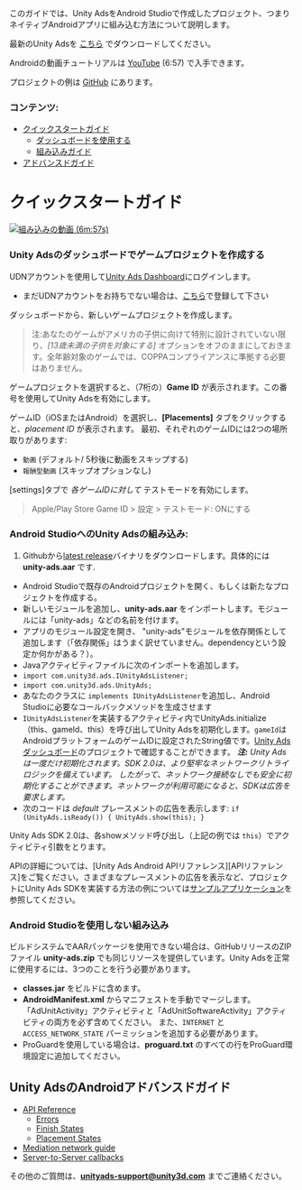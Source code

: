 このガイドでは、Unity AdsをAndroid Studioで作成したプロジェクト、つまりネイティブAndroidアプリに組み込む方法について説明します。

最新のUnity Adsを [こちら][2] でダウンロードしてください。

Androidの動画チュートリアルは [YouTube][5] (6:57) で入手できます。

<!---
動画にリンクされたスクリーンショットを使用して、埋め込み動画を「偽造」することは可能です：
[![IMAGE ALT TEXT HERE](https://img.youtube.com/vi/YOUTUBE_VIDEO_ID_HERE/0.jpg)](https://www.youtube.com/watch?v=YOUTUBE_VIDEO_ID_HERE)
-->

プロジェクトの例は [GitHub][3] にあります。

### コンテンツ:  
- [クイックスタートガイド](#quickstart-guide)
  - [ダッシュボードを使用する](#create-a-new-game-project-in-the-unity-ads-dashboard)
  - [組み込みガイド](#integrate-unity-ads-in-android-studio)
- [アドバンスドガイド](#unity-ads-android-advanced-guides)

# クイックスタートガイド

[![組み込みの動画 (6m:57s)](https://img.youtube.com/vi/MNdJ0KWlYPw/0.jpg)](https://www.youtube.com/watch?v=MNdJ0KWlYPw)

### Unity Adsのダッシュボードでゲームプロジェクトを作成する

UDNアカウントを使用して[Unity Ads Dashboard][50]にログインします。
  - まだUDNアカウントをお持ちでない場合は、[こちら][52]で登録して下さい

ダッシュボードから、新しいゲームプロジェクトを作成します。
 > 注:あなたのゲームがアメリカの子供に向けて特別に設計されていない限り、_[13歳未満の子供を対象にする]_ オプションをオフのままにしておきます。全年齢対象のゲームでは、COPPAコンプライアンスに準拠する必要はありません。

ゲームプロジェクトを選択すると、（7桁の）**Game ID** が表示されます。この番号を使用してUnity Adsを有効にします。

ゲームID（iOSまたはAndroid）を選択し、**[Placements]** タブをクリックすると、*placement ID* が表示されます。
  最初、それぞれのゲームIDには2つの場所取りがあります:
  - `動画` (デフォルト/ 5秒後に動画をスキップする)
  - `報酬型動画` (スキップオプションなし)

[settings]タブで *各ゲームIDに対して* テストモードを有効にします。
  > Apple/Play Store Game ID > 設定 > テストモード: ONにする

### Android StudioへのUnity Adsの組み込み:

1. Githubから[latest release][2]バイナリをダウンロードします。具体的には **unity-ads.aar** です.
*  Android Studioで既存のAndroidプロジェクトを開く、もしくは新たなプロジェクトを作成する。
*  新しいモジュールを追加し、**unity-ads.aar** をインポートします。モジュールには「unity-ads」などの名前を付けます。
*  アプリのモジュール設定を開き、 "unity-ads"モジュールを依存関係として追加します（「依存関係」はうまく訳せていません。dependencyという設定か何かがある？）。
*  Javaアクティビティファイルに次のインポートを追加します。
  * `import com.unity3d.ads.IUnityAdsListener;`
  * `import com.unity3d.ads.UnityAds;`
*  あなたのクラスに `implements IUnityAdsListener`を追加し、Android Studioに必要なコールバックメソッドを生成させます
*  `IUnityAdsListener`を実装するアクティビティ内でUnityAds.initialize（this、gameId、this）を呼び出してUnity Adsを初期化します。`gameId`はAndroidプラットフォームのゲームIDに設定されたString値です。[Unity Adsダッシュボード][1]のプロジェクトで確認することができます。
   _**注:** Unity Adsは一度だけ初期化されます。SDK 2.0は、より堅牢なネットワークリトライロジックを備えています。 したがって、ネットワーク接続なしでも安全に初期化することができます。ネットワークが利用可能になると、SDKは広告を要求します。_
*  次のコードは _default_ プレースメントの広告を表示します:
   `if (UnityAds.isReady()) { UnityAds.show(this); }`

Unity Ads SDK 2.0は、各showメソッド呼び出し（上記の例では `this`）でアクティビティ引数をとります。

APIの詳細については、[Unity Ads Android APIリファレンス][APIリファレンス]をご覧ください。さまざまなプレースメントの広告を表示など、プロジェクトにUnity Ads SDKを実装する方法の例については[サンプルアプリケーション][4]を参照してください。

### Android Studioを使用しない組み込み

ビルドシステムでAARパッケージを使用できない場合は、GitHubリリースのZIPファイル **unity-ads.zip** でも同じリソースを提供しています。Unity Adsを正常に使用するには、3つのことを行う必要があります。

* **classes.jar** をビルドに含めます。
* **AndroidManifest.xml** からマニフェストを手動でマージします。「AdUnitActivity」アクティビティと「AdUnitSoftwareActivity」アクティビティの両方を必ず含めてください。 また、`INTERNET` と `ACCESS_NETWORK_STATE` パーミッションを追加する必要があります。
* ProGuardを使用している場合は、**proguard.txt** のすべての行をProGuard環境設定に追加してください。

## Unity AdsのAndroidアドバンスドガイド

- [API Reference][API ref]
  - [Errors][Errors]
  - [Finish States][Finish States]
  - [Placement States][Placement States]
- [Mediation network guide][Mediation]
- [Server-to-Server callbacks][s2s]

その他のご質問は、**unityads-support@unity3d.com** までご連絡ください。

[1]:https://dashboard.unityads.unity3d.com
[2]:https://github.com/Unity-Technologies/unity-ads-android/releases
[3]:https://github.com/Unity-Technologies/unity-ads-android/tree/master/app
[4]:https://github.com/Unity-Technologies/unity-ads-android/blob/master/app/src/main/java/com/unity3d/ads/example/UnityAdsExample.java
[5]:https://www.youtube.com/watch?v=MNdJ0KWlYPw

[API ref]: https://github.com/Unity-Technologies/unity-ads-android/wiki/sdk_android_api_reference
[Errors]: https://github.com/Unity-Technologies/unity-ads-android/wiki/sdk_android_api_errors
[Finish States]: https://github.com/Unity-Technologies/unity-ads-android/wiki/sdk_android_api_finishstates
[Placement States]: https://github.com/Unity-Technologies/unity-ads-android/wiki/sdk_android_api_placementstates
[Mediation]: https://github.com/Unity-Technologies/unity-ads-android/wiki/sdk_metadata_mediation
[s2s]: https://unityads.unity3d.com/help/monetization/s2s-redeem-callbacks

<!--- Dashboards -->
[50]: https://dashboard.unityads.unity3d.com
[52]: https://id.unity.com
